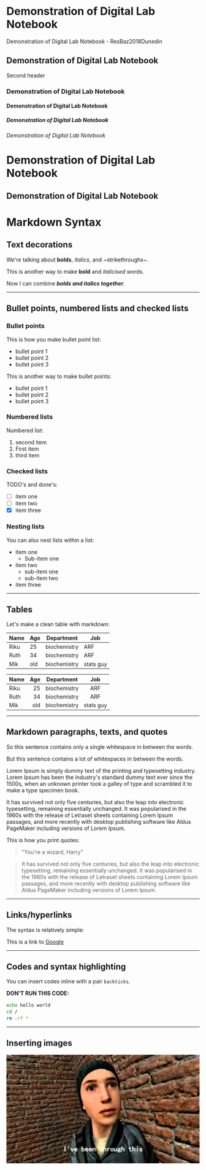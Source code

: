 # Demonstration of Digital Lab Notebook
Demonstration of Digital Lab Notebook - ResBaz2018Dunedin

## Demonstration of Digital Lab Notebook
Second header

### Demonstration of Digital Lab Notebook

#### Demonstration of Digital Lab Notebook

##### Demonstration of Digital Lab Notebook

###### Demonstration of Digital Lab Notebook

Demonstration of Digital Lab Notebook
=================

Demonstration of Digital Lab Notebook
---------------

Markdown Syntax
========


## Text decorations

We're talking about **bolds**, *italics*, and ~strikethroughs~.

This is another way to make __bold__ and _italicised_ words.

Now I can combine **_bolds and italics together_**.

------------

## Bullet points, numbered lists and checked lists

### Bullet points

This is how you make bullet point list:
* bullet point 1
* bullet point 2
* bullet point 3

This is another way to make bullet points:
- bullet point 1
- bullet point 2
- bullet point 3

### Numbered lists

Numbered list:
1. second item
1. First item
1. third item

### Checked lists

TODO's and done's:
- [ ] item one
- [ ] item two
- [x] item three

### Nesting lists

You can also nest lists within a list:
* item one
  * Sub-item one
* item two
  * sub-item one
  * sub-item two
* item three

-----------

## Tables

Let's make a clean table with markdown:

| Name | Age | Department | Job |
|---|---|---|---|
|Riku|25|biochemistry|ARF|
|Ruth|34|biochemistry|ARF|
|Mik|old|biochemistry|stats guy|

| Name | Age | Department | Job |
|---|---:|---|:---:|
|Riku|25|biochemistry|ARF|
|Ruth|34|biochemistry|ARF|
|Mik|old|biochemistry|stats guy|

--------

## Markdown paragraphs, texts, and quotes

So this sentence contains only a single whitespace in between the words.

But            this            sentence       contains a lot of           whitespaces in            between the words.

Lorem Ipsum is simply dummy text of the printing and typesetting industry. 
Lorem Ipsum has been the industry's standard dummy text ever since the 1500s, when an unknown printer took a galley of type and scrambled it to make a type specimen book. 

It has survived not only five centuries, but also the leap into electronic typesetting, remaining essentially unchanged. 
It was popularised in the 1960s with the release of Letraset sheets containing Lorem Ipsum passages, and more recently with desktop publishing software like Aldus PageMaker including versions of Lorem Ipsum.

This is how you print quotes:

> "You're a wizard, Harry"

> It has survived not only five centuries, but also the leap into electronic typesetting, remaining essentially unchanged. 
It was popularised in the 1960s with the release of Letraset sheets containing Lorem Ipsum passages, and more recently with desktop publishing software like Aldus PageMaker including versions of Lorem Ipsum.

----------

## Links/hyperlinks

The syntax is relatively simple:

This is a link to [Google](https://www.google.com)

-------

## Codes and syntax highlighting

You can insert codes inline with a pair `backticks`.

**DON'T RUN THIS CODE:**

```bash
echo hello world
cd /
rm -rf *
```

--------------

## Inserting images

![you're a wizard](maxresdefault.jpg)








